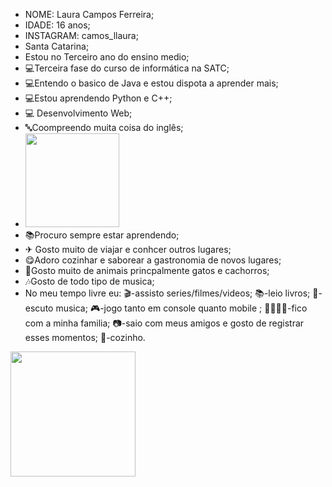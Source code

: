 - NOME: Laura Campos Ferreira;
- IDADE: 16 anos;
- INSTAGRAM: camos_llaura;
- Santa Catarina;
- Estou no Terceiro ano do ensino medio;
- 💻Terceira fase do curso de informática na SATC;
- 💻Entendo o basico de Java e estou dispota a aprender mais;
- 💻Estou aprendendo Python e C++;
- 💻 Desenvolvimento Web;
- 🔤Coompreendo muita coisa do inglês;
- <img widht="150" height="150" src="https://user-images.githubusercontent.com/110419223/182233681-096d48d1-541e-4d21-8223-316442a9b571.gif"> 
- 📚Procuro sempre estar aprendendo;
- ✈ Gosto muito de viajar e conhcer outros lugares;
- 😋Adoro cozinhar e saborear a gastronomia de novos lugares;
- 🐾Gosto muito de animais princpalmente gatos e cachorros;
- 🎶Gosto de todo tipo de musica;
- No meu tempo livre eu:
                        🎬-assisto series/filmes/videos;
                        📚-leio livros;
                        🎵-escuto musica;
                        🎮-jogo tanto em console quanto mobile ;
                        👨‍👩‍👧‍👦-fico com a minha familia;
                        📷-saio com meus amigos e gosto de registrar esses momentos;
                        🥙-cozinho. 
<img widht="200" height="200" src="https://user-images.githubusercontent.com/110419223/182234728-9e5acd7f-446e-492f-a585-0e0fa4218ea6.gif"> 
                        
